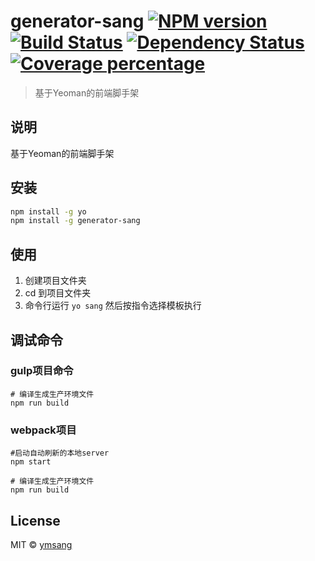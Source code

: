 # generator-sang [![NPM version][npm-image]][npm-url] [![Build Status][travis-image]][travis-url] [![Dependency Status][daviddm-image]][daviddm-url] [![Coverage percentage][coveralls-image]][coveralls-url]
> 基于Yeoman的前端脚手架
## 说明
基于Yeoman的前端脚手架
## 安装
```bash
npm install -g yo
npm install -g generator-sang
```
## 使用
1. 创建项目文件夹
2. cd 到项目文件夹
3. 命令行运行 `yo sang` 然后按指令选择模板执行

## 调试命令
### gulp项目命令
```
# 编译生成生产环境文件
npm run build 
```

### webpack项目
```
#启动自动刷新的本地server
npm start 

# 编译生成生产环境文件
npm run build 
```

## License

MIT © [ymsang](https://github.com/holynova/generator-sang)


[npm-image]: https://badge.fury.io/js/generator-sang.svg
[npm-url]: https://npmjs.org/package/generator-sang
[travis-image]: https://travis-ci.org/holynova/generator-sang.svg?branch=master
[travis-url]: https://travis-ci.org/holynova/generator-sang
[daviddm-image]: https://david-dm.org/holynova/generator-sang.svg?theme=shields.io
[daviddm-url]: https://david-dm.org/holynova/generator-sang
[coveralls-image]: https://coveralls.io/repos/holynova/generator-sang/badge.svg
[coveralls-url]: https://coveralls.io/r/holynova/generator-sang
